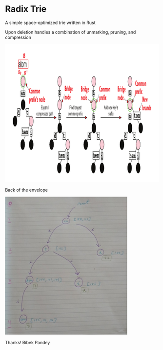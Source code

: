 Radix Trie
==========

A simple space-optimized trie written in Rust

Upon deletion handles a combination of unmarking, pruning, and compression

<p float="left">
  <img src='images/insert.png' width='845' height='450'/> 
</p>


Back of the envelope 

<p float="center">
  <img src='images/rtrie.png' width='400' height='450'/> 
</p>


Thanks!
Bibek Pandey
